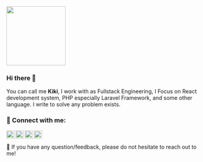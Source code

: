 <div>
<!--  <img height="154" src="https://github-readme-stats.vercel.app/api?username=risqiardiansyah&show_icons=true&theme=algolia&count_private=true&hide=contribs&include_all_commits=true" /> -->
  <img height="154" src="https://github-readme-stats.vercel.app/api/top-langs/?username=risqiardiansyah&layout=compact&theme=algolia&hide=handlebars,java&langs_count=6" />
</div>


### Hi there 👋

You can call me **Kiki**, I work with as Fullstack Engineering, I Focus on React development system, PHP especially Laravel Framework, and some other language. I write to solve any problem exists.

### 🤝 Connect with me:

<a href="https://www.linkedin.com/in/risqi-ardiansyah/"><img align="left" src="https://raw.githubusercontent.com/yushi1007/yushi1007/main/images/linkedin.svg" alt="Risqi Ardiansyah | LinkedIn" width="21px"/></a>
<a href="https://instagram.com/risqiardi_"><img align="left" src="https://raw.githubusercontent.com/yushi1007/yushi1007/main/images/instagram.svg" alt="Risqi Ardiansyah | Instagram" width="21px"/></a>
<a href="https://dribbble.com/risqiardiansyah"><img align="left" src="https://cdn.freebiesupply.com/logos/large/2x/dribbble-icon-1-logo-png-transparent.png" alt="Risqi Ardiansyah | Dribble" width="21px"/></a>
<a href="https://twitter.com/risqiard"><img align="left" src="https://cdn4.iconfinder.com/data/icons/social-media-icons-the-circle-set/48/twitter_circle-512.png" alt="Risqi Ardiansyah | Twitter" width="21px"/></a>
</br>
</br>
💬 If you have any question/feedback, please do not hesitate to reach out to me!

